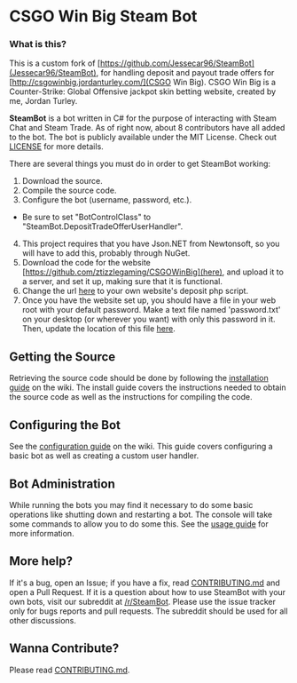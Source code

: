 # CSGO Win Big Steam Bot

### What is this?
This is a custom fork of [https://github.com/Jessecar96/SteamBot](Jessecar96/SteamBot), for handling deposit and payout trade offers for [http://csgowinbig.jordanturley.com/](CSGO Win Big). CSGO Win Big is a Counter-Strike: Global Offensive jackpot skin betting website, created by me, Jordan Turley.

**SteamBot** is a bot written in C# for the purpose of interacting with Steam Chat and Steam Trade.  As of right now, about 8 contributors have all added to the bot.  The bot is publicly available under the MIT License. Check out [LICENSE] for more details.

There are several things you must do in order to get SteamBot working:

1. Download the source.
2. Compile the source code.
3. Configure the bot (username, password, etc.).
 * Be sure to set "BotControlClass" to "SteamBot.DepositTradeOfferUserHandler".
4. This project requires that you have Json.NET from Newtonsoft, so you will have to add this, probably through NuGet.
5. Download the code for the website [https://github.com/ztizzlegaming/CSGOWinBig](here), and upload it to a server, and set it up, making sure that it is functional.
6. Change the url [here](https://github.com/ztizzlegaming/CSGOWinBig-SteamBot/blob/master/SteamBot/DepositTradeOfferUserHandler.cs#L132) to your own website's deposit php script.
7. Once you have the website set up, you should have a file in your web root with your default password. Make a text file named 'password.txt' on your desktop (or wherever you want) with only this password in it. Then, update the location of this file [here](https://github.com/ztizzlegaming/CSGOWinBig-SteamBot/blob/master/SteamBot/DepositTradeOfferUserHandler.cs#L85).

## Getting the Source

Retrieving the source code should be done by following the [installation guide] on the wiki. The install guide covers the instructions needed to obtain the source code as well as the instructions for compiling the code.

## Configuring the Bot

See the [configuration guide] on the wiki. This guide covers configuring a basic bot as well as creating a custom user handler.

## Bot Administration

While running the bots you may find it necessary to do some basic operations like shutting down and restarting a bot. The console will take some commands to allow you to do some this. See the [usage guide] for more information.

## More help?
If it's a bug, open an Issue; if you have a fix, read [CONTRIBUTING.md] and open a Pull Request.  If it is a question about how to use SteamBot with your own bots, visit our subreddit at [/r/SteamBot](http://www.reddit.com/r/SteamBot). Please use the issue tracker only for bugs reports and pull requests. The subreddit should be used for all other  discussions.

## Wanna Contribute?
Please read [CONTRIBUTING.md].


   [installation guide]: https://github.com/Jessecar96/SteamBot/wiki/Installation-Guide
   [CONTRIBUTING.md]: https://github.com/Jessecar96/SteamBot/blob/master/CONTRIBUTING.md
   [LICENSE]: https://github.com/Jessecar96/SteamBot/blob/master/LICENSE
   [configuration guide]: https://github.com/Jessecar96/SteamBot/wiki/Configuration-Guide
   [usage guide]: https://github.com/Jessecar96/SteamBot/wiki/Usage-Guide
